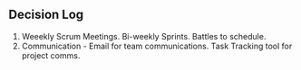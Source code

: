 ## Decision Log

1. Weeekly Scrum Meetings. Bi-weekly Sprints.  Battles to schedule.
2. Communication - Email for team communications. Task Tracking tool for project comms. 

